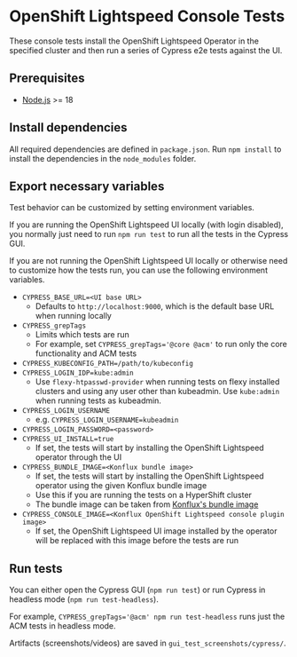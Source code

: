 # OpenShift Lightspeed Console Tests

These console tests install the OpenShift Lightspeed Operator in the specified
cluster and then run a series of Cypress e2e tests against the UI.

## Prerequisites

- [Node.js](https://nodejs.org/) >= 18

## Install dependencies

All required dependencies are defined in `package.json`. Run `npm install` to
install the dependencies in the `node_modules` folder.

## Export necessary variables

Test behavior can be customized by setting environment variables.

If you are running the OpenShift Lightspeed UI locally (with login disabled),
you normally just need to run `npm run test` to run all the tests in the Cypress
GUI.

If you are not running the OpenShift Lightspeed UI locally or otherwise need to
customize how the tests run, you can use the following environment variables.

- `CYPRESS_BASE_URL=<UI base URL>`
  - Defaults to `http://localhost:9000`, which is the default base URL when
    running locally
- `CYPRESS_grepTags`
  - Limits which tests are run
  - For example, set `CYPRESS_grepTags='@core @acm'` to run only the core
    functionality and ACM tests
- `CYPRESS_KUBECONFIG_PATH=/path/to/kubeconfig`
- `CYPRESS_LOGIN_IDP=kube:admin`
  - Use `flexy-htpasswd-provider` when running tests on flexy installed clusters
    and using any user other than kubeadmin. Use `kube:admin` when running tests
    as kubeadmin.
- `CYPRESS_LOGIN_USERNAME`
  - e.g. `CYPRESS_LOGIN_USERNAME=kubeadmin`
- `CYPRESS_LOGIN_PASSWORD=<password>`
- `CYPRESS_UI_INSTALL=true`
  - If set, the tests will start by installing the OpenShift Lightspeed operator
    through the UI
- `CYPRESS_BUNDLE_IMAGE=<Konflux bundle image>`
  - If set, the tests will start by installing the OpenShift Lightspeed operator
    using the given Konflux bundle image
  - Use this if you are running the tests on a HyperShift cluster
  - The bundle image can be taken from
    [Konflux's bundle image](https://console.redhat.com/application-pipeline/workspaces/crt-nshift-lightspeed/applications/ols-bundle/components/test-bundle)
- `CYPRESS_CONSOLE_IMAGE=<Konflux OpenShift Lightspeed console plugin image>`
  - If set, the OpenShift Lightspeed UI image installed by the operator will be
    replaced with this image before the tests are run

## Run tests

You can either open the Cypress GUI (`npm run test`) or run Cypress in headless
mode (`npm run test-headless`).

For example, `CYPRESS_grepTags='@acm' npm run test-headless` runs just the ACM
tests in headless mode.

Artifacts (screenshots/videos) are saved in `gui_test_screenshots/cypress/`.

